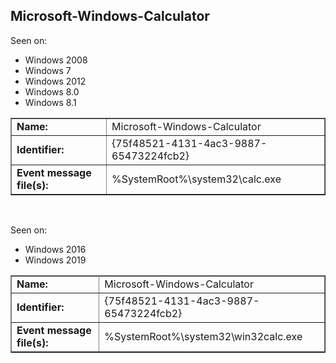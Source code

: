 ## Microsoft-Windows-Calculator

Seen on:
* Windows 2008
* Windows 7
* Windows 2012
* Windows 8.0
* Windows 8.1

<table border="1" class="docutils">
  <tbody>
    <tr>
      <td><b>Name:</b></td>
      <td>Microsoft-Windows-Calculator</td>
    </tr>
    <tr>
      <td><b>Identifier:</b></td>
      <td>{75f48521-4131-4ac3-9887-65473224fcb2}</td>
    </tr>
    <tr>
      <td><b>Event message file(s):</b></td>
      <td>%SystemRoot%\system32\calc.exe</td>
    </tr>
  </tbody>
</table>

&nbsp;

Seen on:
* Windows 2016
* Windows 2019

<table border="1" class="docutils">
  <tbody>
    <tr>
      <td><b>Name:</b></td>
      <td>Microsoft-Windows-Calculator</td>
    </tr>
    <tr>
      <td><b>Identifier:</b></td>
      <td>{75f48521-4131-4ac3-9887-65473224fcb2}</td>
    </tr>
    <tr>
      <td><b>Event message file(s):</b></td>
      <td>%SystemRoot%\system32\win32calc.exe</td>
    </tr>
  </tbody>
</table>

&nbsp;

